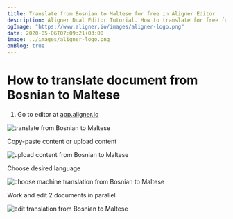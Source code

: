 ```yaml
---
title: Translate from Bosnian to Maltese for free in Aligner Editor
description: Aligner Dual Editor Tutorial. How to translate for free from Bosnian to Maltese. Aligner is multilingual document management platform. 
ogImage: "https://www.aligner.io/images/aligner-logo.png"
date: 2020-05-06T07:09:21+03:00
image: ../images/aligner-logo.png
onBlog: true
---
```


# How to translate document from Bosnian to Maltese

1. Go to editor at [app.aligner.io](https://app.aligner.io "Aligner App web page")

![translate from Bosnian to Maltese](../aligner-blank-editor.png "translate from Bosnian to Maltese")

Copy-paste content or upload content

![upload content from Bosnian to Maltese](../aligner-uploaded-document.png "upload content from Bosnian to Maltese")

Choose desired language

![choose machine translation from Bosnian to Maltese](../aligner-language-dropdown.png "choose machine translation from Bosnian to Maltese")

Work and edit 2 documents in parallel

![edit translation from Bosnian to Maltese](../aligner-double-sitded-editor.png "edit translation from Bosnian to Maltese")


